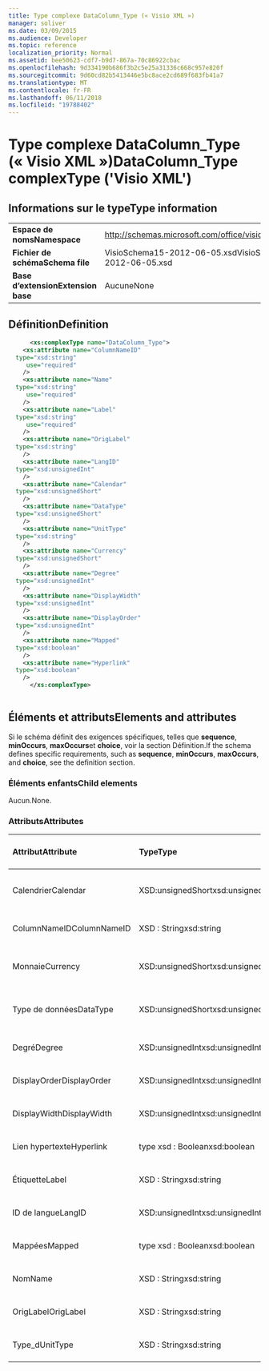 ```yaml
---
title: Type complexe DataColumn_Type (« Visio XML »)
manager: soliver
ms.date: 03/09/2015
ms.audience: Developer
ms.topic: reference
localization_priority: Normal
ms.assetid: bee50623-cdf7-b9d7-867a-70c86922cbac
ms.openlocfilehash: 9d334190b686f3b2c5e25a31336c668c957e820f
ms.sourcegitcommit: 9d60cd82b5413446e5bc8ace2cd689f683fb41a7
ms.translationtype: MT
ms.contentlocale: fr-FR
ms.lasthandoff: 06/11/2018
ms.locfileid: "19788402"
---
```

# <a name="datacolumntype-complextype-visio-xml"></a><span data-ttu-id="1f504-102">Type complexe DataColumn_Type (« Visio XML »)</span><span class="sxs-lookup"><span data-stu-id="1f504-102">DataColumn_Type complexType ('Visio XML')</span></span>

## <a name="type-information"></a><span data-ttu-id="1f504-103">Informations sur le type</span><span class="sxs-lookup"><span data-stu-id="1f504-103">Type information</span></span>

|||
|:-----|:-----|
|<span data-ttu-id="1f504-104">**Espace de noms**</span><span class="sxs-lookup"><span data-stu-id="1f504-104">**Namespace**</span></span> <br/> |http://schemas.microsoft.com/office/visio/2011/1/core  <br/> |
|<span data-ttu-id="1f504-105">**Fichier de schéma**</span><span class="sxs-lookup"><span data-stu-id="1f504-105">**Schema file**</span></span> <br/> |<span data-ttu-id="1f504-106">VisioSchema15-2012-06-05.xsd</span><span class="sxs-lookup"><span data-stu-id="1f504-106">VisioSchema15-2012-06-05.xsd</span></span>  <br/> |
|<span data-ttu-id="1f504-107">**Base d’extension**</span><span class="sxs-lookup"><span data-stu-id="1f504-107">**Extension base**</span></span> <br/> |<span data-ttu-id="1f504-108">Aucune</span><span class="sxs-lookup"><span data-stu-id="1f504-108">None</span></span>  <br/> |
   
## <a name="definition"></a><span data-ttu-id="1f504-109">Définition</span><span class="sxs-lookup"><span data-stu-id="1f504-109">Definition</span></span>

```XML
      <xs:complexType name="DataColumn_Type">
    <xs:attribute name="ColumnNameID"
  type="xsd:string"
     use="required"
    />
    <xs:attribute name="Name"
  type="xsd:string"
     use="required"
    />
    <xs:attribute name="Label"
  type="xsd:string"
     use="required"
    />
    <xs:attribute name="OrigLabel"
  type="xsd:string"
    />
    <xs:attribute name="LangID"
  type="xsd:unsignedInt"
    />
    <xs:attribute name="Calendar"
  type="xsd:unsignedShort"
    />
    <xs:attribute name="DataType"
  type="xsd:unsignedShort"
    />
    <xs:attribute name="UnitType"
  type="xsd:string"
    />
    <xs:attribute name="Currency"
  type="xsd:unsignedShort"
    />
    <xs:attribute name="Degree"
  type="xsd:unsignedInt"
    />
    <xs:attribute name="DisplayWidth"
  type="xsd:unsignedInt"
    />
    <xs:attribute name="DisplayOrder"
  type="xsd:unsignedInt"
    />
    <xs:attribute name="Mapped"
  type="xsd:boolean"
    />
    <xs:attribute name="Hyperlink"
  type="xsd:boolean"
    />
      </xs:complexType>
      
```

## <a name="elements-and-attributes"></a><span data-ttu-id="1f504-110">Éléments et attributs</span><span class="sxs-lookup"><span data-stu-id="1f504-110">Elements and attributes</span></span>

<span data-ttu-id="1f504-111">Si le schéma définit des exigences spécifiques, telles que **sequence**, **minOccurs**, **maxOccurs**et **choice**, voir la section Définition.</span><span class="sxs-lookup"><span data-stu-id="1f504-111">If the schema defines specific requirements, such as **sequence**, **minOccurs**, **maxOccurs**, and **choice**, see the definition section.</span></span> 
  
### <a name="child-elements"></a><span data-ttu-id="1f504-112">Éléments enfants</span><span class="sxs-lookup"><span data-stu-id="1f504-112">Child elements</span></span>

<span data-ttu-id="1f504-113">Aucun.</span><span class="sxs-lookup"><span data-stu-id="1f504-113">None.</span></span>
  
### <a name="attributes"></a><span data-ttu-id="1f504-114">Attributs</span><span class="sxs-lookup"><span data-stu-id="1f504-114">Attributes</span></span>

|<span data-ttu-id="1f504-115">**Attribut**</span><span class="sxs-lookup"><span data-stu-id="1f504-115">**Attribute**</span></span>|<span data-ttu-id="1f504-116">**Type**</span><span class="sxs-lookup"><span data-stu-id="1f504-116">**Type**</span></span>|<span data-ttu-id="1f504-117">**Obligatoire**</span><span class="sxs-lookup"><span data-stu-id="1f504-117">**Required**</span></span>|<span data-ttu-id="1f504-118">**Description**</span><span class="sxs-lookup"><span data-stu-id="1f504-118">**Description**</span></span>|<span data-ttu-id="1f504-119">**Valeurs possibles**</span><span class="sxs-lookup"><span data-stu-id="1f504-119">**Possible values**</span></span>|
|:-----|:-----|:-----|:-----|:-----|
|<span data-ttu-id="1f504-120">Calendrier</span><span class="sxs-lookup"><span data-stu-id="1f504-120">Calendar</span></span>  <br/> |<span data-ttu-id="1f504-121">XSD:unsignedShort</span><span class="sxs-lookup"><span data-stu-id="1f504-121">xsd:unsignedShort</span></span>  <br/> |<span data-ttu-id="1f504-122">facultatif</span><span class="sxs-lookup"><span data-stu-id="1f504-122">optional</span></span>  <br/> ||<span data-ttu-id="1f504-123">Valeurs du type xsd:unsignedShort.</span><span class="sxs-lookup"><span data-stu-id="1f504-123">Values of the xsd:unsignedShort type.</span></span>  <br/> |
|<span data-ttu-id="1f504-124">ColumnNameID</span><span class="sxs-lookup"><span data-stu-id="1f504-124">ColumnNameID</span></span>  <br/> |<span data-ttu-id="1f504-125">XSD : String</span><span class="sxs-lookup"><span data-stu-id="1f504-125">xsd:string</span></span>  <br/> |<span data-ttu-id="1f504-126">obligatoire</span><span class="sxs-lookup"><span data-stu-id="1f504-126">required</span></span>  <br/> ||<span data-ttu-id="1f504-127">Valeurs du type xsd : String.</span><span class="sxs-lookup"><span data-stu-id="1f504-127">Values of the xsd:string type.</span></span>  <br/> |
|<span data-ttu-id="1f504-128">Monnaie</span><span class="sxs-lookup"><span data-stu-id="1f504-128">Currency</span></span>  <br/> |<span data-ttu-id="1f504-129">XSD:unsignedShort</span><span class="sxs-lookup"><span data-stu-id="1f504-129">xsd:unsignedShort</span></span>  <br/> |<span data-ttu-id="1f504-130">facultatif</span><span class="sxs-lookup"><span data-stu-id="1f504-130">optional</span></span>  <br/> ||<span data-ttu-id="1f504-131">Valeurs du type xsd:unsignedShort.</span><span class="sxs-lookup"><span data-stu-id="1f504-131">Values of the xsd:unsignedShort type.</span></span>  <br/> |
|<span data-ttu-id="1f504-132">Type de données</span><span class="sxs-lookup"><span data-stu-id="1f504-132">DataType</span></span>  <br/> |<span data-ttu-id="1f504-133">XSD:unsignedShort</span><span class="sxs-lookup"><span data-stu-id="1f504-133">xsd:unsignedShort</span></span>  <br/> |<span data-ttu-id="1f504-134">facultatif</span><span class="sxs-lookup"><span data-stu-id="1f504-134">optional</span></span>  <br/> ||<span data-ttu-id="1f504-135">Valeurs du type xsd:unsignedShort.</span><span class="sxs-lookup"><span data-stu-id="1f504-135">Values of the xsd:unsignedShort type.</span></span>  <br/> |
|<span data-ttu-id="1f504-136">Degré</span><span class="sxs-lookup"><span data-stu-id="1f504-136">Degree</span></span>  <br/> |<span data-ttu-id="1f504-137">XSD:unsignedInt</span><span class="sxs-lookup"><span data-stu-id="1f504-137">xsd:unsignedInt</span></span>  <br/> |<span data-ttu-id="1f504-138">facultatif</span><span class="sxs-lookup"><span data-stu-id="1f504-138">optional</span></span>  <br/> ||<span data-ttu-id="1f504-139">Valeurs du type xsd:unsignedInt.</span><span class="sxs-lookup"><span data-stu-id="1f504-139">Values of the xsd:unsignedInt type.</span></span>  <br/> |
|<span data-ttu-id="1f504-140">DisplayOrder</span><span class="sxs-lookup"><span data-stu-id="1f504-140">DisplayOrder</span></span>  <br/> |<span data-ttu-id="1f504-141">XSD:unsignedInt</span><span class="sxs-lookup"><span data-stu-id="1f504-141">xsd:unsignedInt</span></span>  <br/> |<span data-ttu-id="1f504-142">facultatif</span><span class="sxs-lookup"><span data-stu-id="1f504-142">optional</span></span>  <br/> ||<span data-ttu-id="1f504-143">Valeurs du type xsd:unsignedInt.</span><span class="sxs-lookup"><span data-stu-id="1f504-143">Values of the xsd:unsignedInt type.</span></span>  <br/> |
|<span data-ttu-id="1f504-144">DisplayWidth</span><span class="sxs-lookup"><span data-stu-id="1f504-144">DisplayWidth</span></span>  <br/> |<span data-ttu-id="1f504-145">XSD:unsignedInt</span><span class="sxs-lookup"><span data-stu-id="1f504-145">xsd:unsignedInt</span></span>  <br/> |<span data-ttu-id="1f504-146">facultatif</span><span class="sxs-lookup"><span data-stu-id="1f504-146">optional</span></span>  <br/> ||<span data-ttu-id="1f504-147">Valeurs du type xsd:unsignedInt.</span><span class="sxs-lookup"><span data-stu-id="1f504-147">Values of the xsd:unsignedInt type.</span></span>  <br/> |
|<span data-ttu-id="1f504-148">Lien hypertexte</span><span class="sxs-lookup"><span data-stu-id="1f504-148">Hyperlink</span></span>  <br/> |<span data-ttu-id="1f504-149">type xsd : Boolean</span><span class="sxs-lookup"><span data-stu-id="1f504-149">xsd:boolean</span></span>  <br/> |<span data-ttu-id="1f504-150">facultatif</span><span class="sxs-lookup"><span data-stu-id="1f504-150">optional</span></span>  <br/> ||<span data-ttu-id="1f504-151">Valeurs du type de type xsd : Boolean.</span><span class="sxs-lookup"><span data-stu-id="1f504-151">Values of the xsd:boolean type.</span></span>  <br/> |
|<span data-ttu-id="1f504-152">Étiquette</span><span class="sxs-lookup"><span data-stu-id="1f504-152">Label</span></span>  <br/> |<span data-ttu-id="1f504-153">XSD : String</span><span class="sxs-lookup"><span data-stu-id="1f504-153">xsd:string</span></span>  <br/> |<span data-ttu-id="1f504-154">obligatoire</span><span class="sxs-lookup"><span data-stu-id="1f504-154">required</span></span>  <br/> ||<span data-ttu-id="1f504-155">Valeurs du type xsd : String.</span><span class="sxs-lookup"><span data-stu-id="1f504-155">Values of the xsd:string type.</span></span>  <br/> |
|<span data-ttu-id="1f504-156">ID de langue</span><span class="sxs-lookup"><span data-stu-id="1f504-156">LangID</span></span>  <br/> |<span data-ttu-id="1f504-157">XSD:unsignedInt</span><span class="sxs-lookup"><span data-stu-id="1f504-157">xsd:unsignedInt</span></span>  <br/> |<span data-ttu-id="1f504-158">facultatif</span><span class="sxs-lookup"><span data-stu-id="1f504-158">optional</span></span>  <br/> ||<span data-ttu-id="1f504-159">Valeurs du type xsd:unsignedInt.</span><span class="sxs-lookup"><span data-stu-id="1f504-159">Values of the xsd:unsignedInt type.</span></span>  <br/> |
|<span data-ttu-id="1f504-160">Mappées</span><span class="sxs-lookup"><span data-stu-id="1f504-160">Mapped</span></span>  <br/> |<span data-ttu-id="1f504-161">type xsd : Boolean</span><span class="sxs-lookup"><span data-stu-id="1f504-161">xsd:boolean</span></span>  <br/> |<span data-ttu-id="1f504-162">facultatif</span><span class="sxs-lookup"><span data-stu-id="1f504-162">optional</span></span>  <br/> ||<span data-ttu-id="1f504-163">Valeurs du type de type xsd : Boolean.</span><span class="sxs-lookup"><span data-stu-id="1f504-163">Values of the xsd:boolean type.</span></span>  <br/> |
|<span data-ttu-id="1f504-164">Nom</span><span class="sxs-lookup"><span data-stu-id="1f504-164">Name</span></span>  <br/> |<span data-ttu-id="1f504-165">XSD : String</span><span class="sxs-lookup"><span data-stu-id="1f504-165">xsd:string</span></span>  <br/> |<span data-ttu-id="1f504-166">obligatoire</span><span class="sxs-lookup"><span data-stu-id="1f504-166">required</span></span>  <br/> ||<span data-ttu-id="1f504-167">Valeurs du type xsd : String.</span><span class="sxs-lookup"><span data-stu-id="1f504-167">Values of the xsd:string type.</span></span>  <br/> |
|<span data-ttu-id="1f504-168">OrigLabel</span><span class="sxs-lookup"><span data-stu-id="1f504-168">OrigLabel</span></span>  <br/> |<span data-ttu-id="1f504-169">XSD : String</span><span class="sxs-lookup"><span data-stu-id="1f504-169">xsd:string</span></span>  <br/> |<span data-ttu-id="1f504-170">facultatif</span><span class="sxs-lookup"><span data-stu-id="1f504-170">optional</span></span>  <br/> ||<span data-ttu-id="1f504-171">Valeurs du type xsd : String.</span><span class="sxs-lookup"><span data-stu-id="1f504-171">Values of the xsd:string type.</span></span>  <br/> |
|<span data-ttu-id="1f504-172">Type_d</span><span class="sxs-lookup"><span data-stu-id="1f504-172">UnitType</span></span>  <br/> |<span data-ttu-id="1f504-173">XSD : String</span><span class="sxs-lookup"><span data-stu-id="1f504-173">xsd:string</span></span>  <br/> |<span data-ttu-id="1f504-174">facultatif</span><span class="sxs-lookup"><span data-stu-id="1f504-174">optional</span></span>  <br/> ||<span data-ttu-id="1f504-175">Valeurs du type xsd : String.</span><span class="sxs-lookup"><span data-stu-id="1f504-175">Values of the xsd:string type.</span></span>  <br/> |
   

